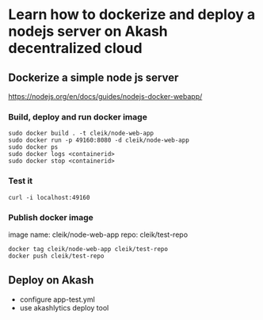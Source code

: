 # Learn how to dockerize and deploy a nodejs server on Akash decentralized cloud

## Dockerize a simple node js server

https://nodejs.org/en/docs/guides/nodejs-docker-webapp/

### Build, deploy and run docker image

```
sudo docker build . -t cleik/node-web-app
sudo docker run -p 49160:8080 -d cleik/node-web-app
sudo docker ps
sudo docker logs <containerid>
sudo docker stop <containerid>
```

### Test it

```
curl -i localhost:49160
```

### Publish docker image

image name: cleik/node-web-app
repo: cleik/test-repo

```
docker tag cleik/node-web-app cleik/test-repo
docker push cleik/test-repo
```

## Deploy on Akash

- configure app-test.yml
- use akashlytics deploy tool
